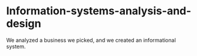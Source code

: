 # Information-systems-analysis-and-design
We analyzed a business we picked, and we created an informational system.
